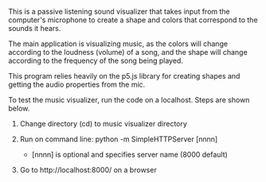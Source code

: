 This is a passive listening sound visualizer that takes input from the computer's microphone to create a shape and colors that correspond to the sounds it hears.

The main application is visualizing music, as the colors will change according to the loudness (volume) of a song, and the shape will change according to the frequency of the song being played.

This program relies heavily on the p5.js library for creating shapes and getting the audio properties from the mic.

To test the music visualizer, run the code on a localhost. Steps are shown below.
1. Change directory (cd) to music visualizer directory

2. Run on command line: python -m SimpleHTTPServer [nnnn]
   - [nnnn] is optional and specifies server name (8000 default)

3. Go to http://localhost:8000/ on a browser

